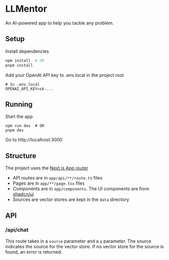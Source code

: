 # LLMentor

An AI-powered app to help you tackle any problem.

## Setup

Install dependencies
```bash
npm install  # OR
pnpm install
```

Add your OpenAI API key to .env.local in the project root
```
# In .env.local
OPENAI_API_KEY=sk-...
```

## Running

Start the app
```
npm run dev  # OR
pnpm dev
```

Go to http://localhost:3000

## Structure

The project uses the [Next.js App router](https://nextjs.org/docs/app)

- API routes are in `app/api/**/route.ts` files
- Pages are in `app/**/page.tsx` files
- Components are in `app/components`. The UI components are from [shadcn/ui](https://ui.shadcn.com/)
- Sources are vector stores are kept in the `data` directory

## API

### /api/chat

This route takes in a `source` parameter and a `p` parameter. The source indicates the source for the vector store.
If no vector store for the source is found, an error is returned.
